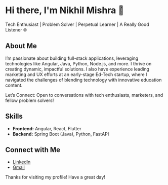 # Hi there, I'm Nikhil Mishra 👋

Tech Enthusiast | Problem Solver | Perpetual Learner | A Really Good Listener 🌐
## About Me

I’m passionate about building full-stack applications, leveraging technologies like Angular, Java, Python, Node.js, and more. I thrive on creating dynamic, impactful solutions.
I also have experience leading marketing and UX efforts at an early-stage Ed-Tech startup, where I navigated the challenges of blending technology with innovative education content.

Let’s Connect:
Open to conversations with tech enthusiasts, marketers, and fellow problem solvers!

## Skills

- **Frontend:** Angular, React, Flutter
- **Backend:** Spring Boot (Java), Python, FastAPI

## Connect with Me

- [LinkedIn](https://www.linkedin.com/in/nikhilkumarmishra/)
- [Gmail](nikhilkumarmishra2@gmail.com)

Thanks for visiting my profile! Have a great day!
